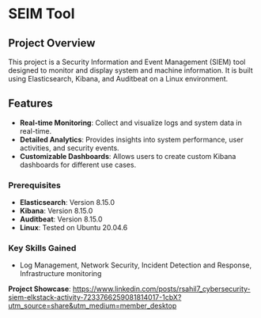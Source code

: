 # SEIM Tool

## Project Overview
This project is a Security Information and Event Management (SIEM) tool designed to monitor and display system and machine information. It is built using Elasticsearch, Kibana, and Auditbeat on a Linux environment.

## Features
- **Real-time Monitoring**: Collect and visualize logs and system data in real-time.
- **Detailed Analytics**: Provides insights into system performance, user activities, and security events.
- **Customizable Dashboards**: Allows users to create custom Kibana dashboards for different use cases.

### Prerequisites
- **Elasticsearch**: Version 8.15.0
- **Kibana**: Version 8.15.0
- **Auditbeat**: Version 8.15.0
- **Linux**: Tested on Ubuntu 20.04.6

### Key Skills Gained
- Log Management, Network Security, Incident Detection and Response, Infrastructure monitoring

**Project Showcase**: https://www.linkedin.com/posts/rsahil7_cybersecurity-siem-elkstack-activity-7233766259081814017-1cbX?utm_source=share&utm_medium=member_desktop